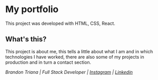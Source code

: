 # My portfolio

This project was developed with HTML, CSS, React.

## What's this?

This project is about me, this tells a little about what I am and in which technologies I have worked, there are also some of my projects in production and in turn a contact section.


*Brandon Triana |*
*Full Stack Developer | [Instagram](https://www.instagram.com/b_trianap/) | [Linkedin](https://www.linkedin.com/in/brandontriana/)*

